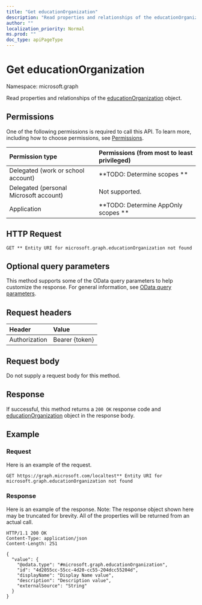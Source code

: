 ```yaml
---
title: "Get educationOrganization"
description: "Read properties and relationships of the educationOrganization object."
author: ""
localization_priority: Normal
ms.prod: ""
doc_type: apiPageType
---
```


# Get educationOrganization

Namespace: microsoft.graph

Read properties and relationships of the [educationOrganization](../resources/educationorganization.md) object.

## Permissions
One of the following permissions is required to call this API. To learn more, including how to choose permissions, see [Permissions](/concepts/permissions-reference.md).

|Permission type|Permissions (from most to least privileged)|
|:---|:---|
|Delegated (work or school account)|**TODO: Determine scopes **|
|Delegated (personal Microsoft account)|Not supported.|
|Application|**TODO: Determine AppOnly scopes **|

## HTTP Request
<!-- {
  "blockType": "ignored"
}
-->
``` http
GET ** Entity URI for microsoft.graph.educationOrganization not found
```

## Optional query parameters
This method supports some of the OData query parameters to help customize the response. For general information, see [OData query parameters](/graph/query-parameters).

## Request headers
|Header|Value|
|:---|:---|
|Authorization|Bearer {token}|

## Request body
Do not supply a request body for this method.

## Response
If successful, this method returns a `200 OK` response code and [educationOrganization](../resources/educationorganization.md) object in the response body.

## Example

### Request
Here is an example of the request.
<!-- {
  "blockType": "request",
  "name": "get_educationorganization"
}
-->
``` http
GET https://graph.microsoft.com/localtest** Entity URI for microsoft.graph.educationOrganization not found
```

### Response
Here is an example of the response. Note: The response object shown here may be truncated for brevity. All of the properties will be returned from an actual call.
<!-- {
  "blockType": "response",
  "truncated": true,
  "@odata.type": "microsoft.graph.educationOrganization"
}
-->
``` http
HTTP/1.1 200 OK
Content-Type: application/json
Content-Length: 251

{
  "value": {
    "@odata.type": "#microsoft.graph.educationOrganization",
    "id": "4d2055cc-55cc-4d20-cc55-204dcc55204d",
    "displayName": "Display Name value",
    "description": "Description value",
    "externalSource": "String"
  }
}
```

